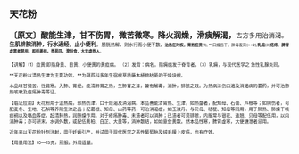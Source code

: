### 天花粉   

**〔原文〕酸能生津，甘不伤胃，微苦微寒。降火润燥，滑痰解渴，**<small>古方多用治消渴。<small>**生肌排脓消肿，行水通经，止小便利**。<small>膀胱热解，则水行而小便不数。<small>**治热狂时疾，胃热疸黄**(1), **口燥唇干，肿毒发背(**2),**乳痈**(3)**疮痔**。**脾胃虚寒者禁用。即栝蒌根。畏恶同。澄粉食，大宜虚热人**。   

【讲解】（1）疸黄:即指身黄、目黄、小便黄的黄疸病。    （2）发背：病名。指痈疽发于脊背者。（3）乳痈，与现代医学之    急性乳腺炎同。

 **天花粉以清热生津为主要功效。**为葫芦科多年生宿根草质藤本植物枯蒌的干燥块根。          

 本品味甘微苦，性微寒。入肺、胃经。能清肺胃之热，生肺胃之津，兼有解毒，消肿，排脓之效。为热病津伤口渴及消渴病的要药，并可治肺热咳嗽及疮疡肿毒等证。   

【临证应用】天花粉用于温热病，邪热伤津，口干烦渴及消渴病。本品善能清胃热、生津，如热盛者，配知母、石膏、芦根等；如阴伤者，可配麦冬、生地、石斛等养阴生津之品；配葛根、知母、山药等药，可治消渴症，如玉液丹。与贝母、桔梗、知母等同用，用于肺热、肺燥干咳痰稠以及咯血等症，起清肺热，润肺燥作用。对于疮疡肿毒、未溃者可以消肿；已溃者可资排脓，内服常与银花、连翘、贝母等配伍用，以内消肿毒；亦可研末，水调外敷，或配伍黄柏、白芷、大黄等，消肿散结，如如意金黄散。然本品性寒，脾胃虚寒，大便溏泄者忌用。    

近年来以天花粉针剂注射，用于妊娠引产，并试用于现代医学之恶性葡萄胎及绒毛膜上皮癌，也有疗效。  

【用量用法】10—15克，煎服。外用适量。   
